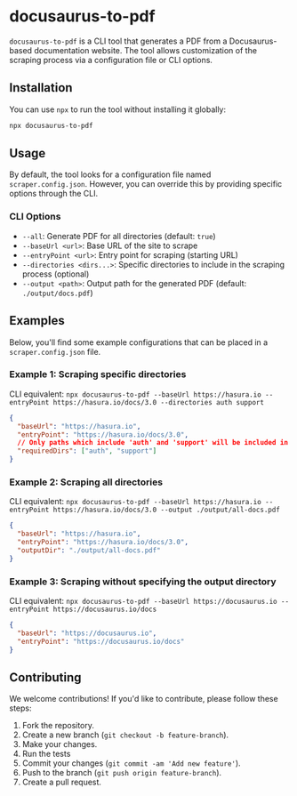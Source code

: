 # docusaurus-to-pdf

`docusaurus-to-pdf` is a CLI tool that generates a PDF from a Docusaurus-based documentation website. The tool allows customization of the scraping process via a configuration file or CLI options.

## Installation

You can use `npx` to run the tool without installing it globally:

```bash
npx docusaurus-to-pdf
```

## Usage

By default, the tool looks for a configuration file named `scraper.config.json`. However, you can override this by providing specific options through the CLI.

### CLI Options

- `--all`: Generate PDF for all directories (default: `true`)
- `--baseUrl <url>`: Base URL of the site to scrape
- `--entryPoint <url>`: Entry point for scraping (starting URL)
- `--directories <dirs...>`: Specific directories to include in the scraping process (optional)
- `--output <path>`: Output path for the generated PDF (default: `./output/docs.pdf`)

## Examples

Below, you'll find some example configurations that can be placed in a `scraper.config.json` file.

### Example 1: Scraping specific directories

CLI equivalent: `npx docusaurus-to-pdf --baseUrl https://hasura.io --entryPoint https://hasura.io/docs/3.0 --directories auth support`

```json
{
  "baseUrl": "https://hasura.io",
  "entryPoint": "https://hasura.io/docs/3.0",
  // Only paths which include 'auth' and 'support' will be included in the output
  "requiredDirs": ["auth", "support"]
}
```

### Example 2: Scraping all directories

CLI equivalent: `npx docusaurus-to-pdf --baseUrl https://hasura.io --entryPoint https://hasura.io/docs/3.0 --output ./output/all-docs.pdf`

```json
{
  "baseUrl": "https://hasura.io",
  "entryPoint": "https://hasura.io/docs/3.0",
  "outputDir": "./output/all-docs.pdf"
}
```

### Example 3: Scraping without specifying the output directory

CLI equivalent: `npx docusaurus-to-pdf --baseUrl https://docusaurus.io --entryPoint https://docusaurus.io/docs`

```json
{
  "baseUrl": "https://docusaurus.io",
  "entryPoint": "https://docusaurus.io/docs"
}
```

## Contributing

We welcome contributions! If you'd like to contribute, please follow these steps:

1. Fork the repository.
2. Create a new branch (`git checkout -b feature-branch`).
3. Make your changes.
4. Run the tests
5. Commit your changes (`git commit -am 'Add new feature'`).
6. Push to the branch (`git push origin feature-branch`).
7. Create a pull request.
